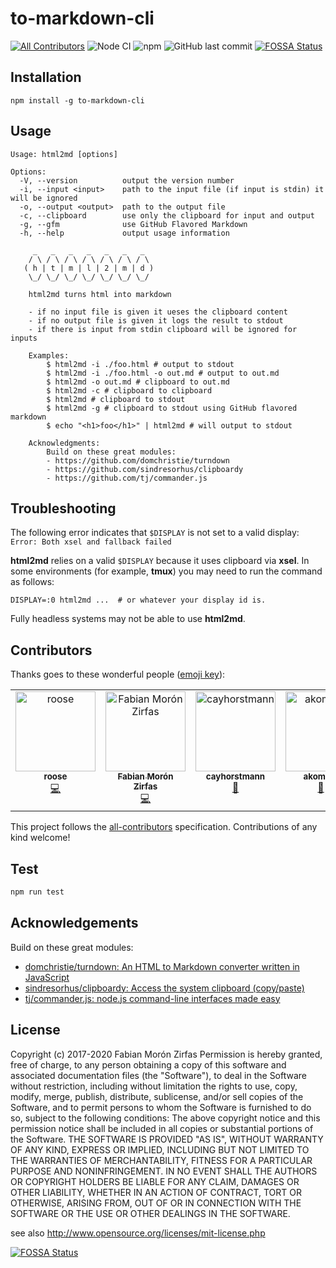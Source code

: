 # to-markdown-cli

[![All Contributors](https://img.shields.io/badge/all_contributors-3-orange.svg)](#contributors) ![Node CI](https://github.com/ff6347/to-markdown-cli/workflows/Node%20CI/badge.svg) ![npm](https://img.shields.io/npm/v/to-markdown-cli?color=green) ![GitHub last commit](https://img.shields.io/github/last-commit/ff6347/to-markdown-cli)
[![FOSSA Status](https://app.fossa.com/api/projects/git%2Bgithub.com%2Fff6347%2Fto-markdown-cli.svg?type=shield)](https://app.fossa.com/projects/git%2Bgithub.com%2Fff6347%2Fto-markdown-cli?ref=badge_shield)

## Installation

    npm install -g to-markdown-cli

## Usage

```plain
Usage: html2md [options]

Options:
  -V, --version          output the version number
  -i, --input <input>    path to the input file (if input is stdin) it will be ignored
  -o, --output <output>  path to the output file
  -c, --clipboard        use only the clipboard for input and output
  -g, --gfm              use GitHub Flavored Markdown
  -h, --help             output usage information

     _   _   _   _   _   _   _
    / \ / \ / \ / \ / \ / \ / \
   ( h | t | m | l | 2 | m | d )
    \_/ \_/ \_/ \_/ \_/ \_/ \_/

    html2md turns html into markdown

    - if no input file is given it ueses the clipboard content
    - if no output file is given it logs the result to stdout
    - if there is input from stdin clipboard will be ignored for inputs

    Examples:
        $ html2md -i ./foo.html # output to stdout
        $ html2md -i ./foo.html -o out.md # output to out.md
        $ html2md -o out.md # clipboard to out.md
        $ html2md -c # clipboard to clipboard
        $ html2md # clipboard to stdout
        $ html2md -g # clipboard to stdout using GitHub flavored markdown
        $ echo "<h1>foo</h1>" | html2md # will output to stdout

    Acknowledgments:
        Build on these great modules:
        - https://github.com/domchristie/turndown
        - https://github.com/sindresorhus/clipboardy
        - https://github.com/tj/commander.js
```

## Troubleshooting

The following error indicates that `$DISPLAY` is not set to a valid display: `Error: Both xsel and fallback failed`

**html2md** relies on a valid `$DISPLAY` because it uses clipboard via **xsel**.
In some environments (for example, **tmux**) you may need to run the command as follows:

```plain
DISPLAY=:0 html2md ...  # or whatever your display id is.
```

Fully headless systems may not be able to use **html2md**.

## Contributors

Thanks goes to these wonderful people ([emoji key](https://github.com/kentcdodds/all-contributors#emoji-key)):

<!-- ALL-CONTRIBUTORS-LIST:START - Do not remove or modify this section -->
<!-- prettier-ignore-start -->
<!-- markdownlint-disable -->
<table>
  <tbody>
    <tr>
      <td align="center" valign="top" width="14.28%"><a href="http://roose.kz"><img src="https://avatars3.githubusercontent.com/u/277651?v=4?s=128" width="128px;" alt="roose"/><br /><sub><b>roose</b></sub></a><br /><a href="https://github.com/ff6347/to-markdown-cli/commits?author=roose" title="Code">💻</a></td>
      <td align="center" valign="top" width="14.28%"><a href="https://fabianmoronzirfas.me"><img src="https://avatars3.githubusercontent.com/u/315106?v=4?s=128" width="128px;" alt="Fabian Morón Zirfas"/><br /><sub><b>Fabian Morón Zirfas</b></sub></a><br /><a href="https://github.com/ff6347/to-markdown-cli/commits?author=fabianmoronzirfas" title="Code">💻</a></td>
      <td align="center" valign="top" width="14.28%"><a href="https://github.com/cayhorstmann"><img src="https://avatars0.githubusercontent.com/u/432187?v=4?s=128" width="128px;" alt="cayhorstmann"/><br /><sub><b>cayhorstmann</b></sub></a><br /><a href="https://github.com/ff6347/to-markdown-cli/issues?q=author%3Acayhorstmann" title="Bug reports">🐛</a></td>
      <td align="center" valign="top" width="14.28%"><a href="https://github.com/akomakom"><img src="https://avatars.githubusercontent.com/u/12100822?v=4?s=128" width="128px;" alt="akomakom"/><br /><sub><b>akomakom</b></sub></a><br /><a href="https://github.com/ff6347/to-markdown-cli/commits?author=akomakom" title="Documentation">📖</a> <a href="https://github.com/ff6347/to-markdown-cli/issues?q=author%3Aakomakom" title="Bug reports">🐛</a></td>
      <td align="center" valign="top" width="14.28%"><a href="https://github.com/thenbe"><img src="https://avatars.githubusercontent.com/u/33713262?v=4?s=128" width="128px;" alt="thenbe"/><br /><sub><b>thenbe</b></sub></a><br /><a href="#ideas-thenbe" title="Ideas, Planning, & Feedback">🤔</a></td>
    </tr>
  </tbody>
</table>

<!-- markdownlint-restore -->
<!-- prettier-ignore-end -->

<!-- ALL-CONTRIBUTORS-LIST:END -->

This project follows the [all-contributors](https://github.com/kentcdodds/all-contributors) specification. Contributions of any kind welcome!

## Test

```bash
npm run test
```

## Acknowledgements

Build on these great modules:

- [domchristie/turndown: An HTML to Markdown converter written in JavaScript](https://github.com/domchristie/turndown)
- [sindresorhus/clipboardy: Access the system clipboard (copy/paste)](https://github.com/sindresorhus/clipboardy)
- [tj/commander.js: node.js command-line interfaces made easy](https://github.com/tj/commander.js)

## License

Copyright (c) 2017-2020 Fabian Morón Zirfas
Permission is hereby granted, free of charge, to any person obtaining a copy of this software and associated documentation files (the "Software"), to deal in the Software without restriction, including without limitation the rights to use, copy, modify, merge, publish, distribute, sublicense, and/or sell copies of the Software, and to permit persons to whom the Software is furnished to do so, subject to the following conditions:
The above copyright notice and this permission notice shall be included in all copies or substantial portions of the Software.
THE SOFTWARE IS PROVIDED "AS IS", WITHOUT WARRANTY OF ANY KIND, EXPRESS OR IMPLIED, INCLUDING BUT NOT LIMITED TO THE WARRANTIES OF MERCHANTABILITY, FITNESS FOR A PARTICULAR PURPOSE AND NONINFRINGEMENT. IN NO EVENT SHALL THE AUTHORS OR COPYRIGHT HOLDERS BE LIABLE FOR ANY CLAIM, DAMAGES OR OTHER LIABILITY, WHETHER IN AN ACTION OF CONTRACT, TORT OR OTHERWISE, ARISING FROM, OUT OF OR IN CONNECTION WITH THE SOFTWARE OR THE USE OR OTHER DEALINGS IN THE SOFTWARE.

see also http://www.opensource.org/licenses/mit-license.php

[![FOSSA Status](https://app.fossa.com/api/projects/git%2Bgithub.com%2Fff6347%2Fto-markdown-cli.svg?type=large)](https://app.fossa.com/projects/git%2Bgithub.com%2Fff6347%2Fto-markdown-cli?ref=badge_large)
